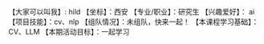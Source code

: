 【大家可以叫我】: hild
【坐标】：西安
【专业/职业】：研究生
【兴趣爱好】： ai
【项目技能】：cv、nlp
【组队情况】：未组队，快来一起！
【本课程学习基础】：CV、LLM
【本期活动目标】：一起学习
